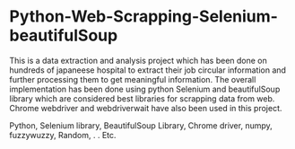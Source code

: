 # Python-Web-Scrapping-Selenium-beautifulSoup
This is a data extraction and analysis project which has been done on hundreds of japaneese hospital to extract their job circular information and further processing them to get meaningful information. The overall implementation has been done using python Selenium and beautifulSoup library which are considered best libraries for scrapping data from web. Chrome webdriver and webdriverwait have also been used in this project.

Python,
Selenium library,
BeautifulSoup Library,
Chrome driver,
numpy,
fuzzywuzzy,
Random,
.
.
Etc.

